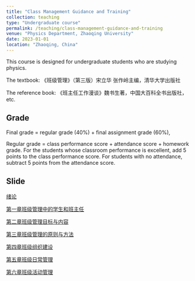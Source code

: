 ```yaml
---
title: "Class Management Guidance and Training"
collection: teaching
type: "Undergraduate course"
permalink: /teaching/class-management-guidance-and-training
venue: "Physics Department, Zhaoqing University"
date: 2023-01-01
location: "Zhaoqing, China"
---
```


This course is designed for undergraduate students who are studying physics.

The textbook: 《班级管理》（第三版）宋立华 张作岭主编，清华大学出版社

The reference book: 《班主任工作漫谈》魏书生著，中国大百科全书出版社，etc.

## Grade

Final grade = regular grade (40%) + final assignment grade (60%),

Regular grade = class performance score + attendance score + homework grade. For the students whose classroom performance is excellent, add 5 points to the class performance score. For students with no attendance, subtract 5 points from the attendance score.

## Slide

[绪论](https://shuailiu1990.github.io/files/class-management-guidance-and-training/绪论.pdf)

[第一章班级管理中的学生和班主任](https://shuailiu1990.github.io/files/class-management-guidance-and-training/第一章班级管理中的学生和班主任.pdf)

[第二章班级管理目标与内容](https://shuailiu1990.github.io/files/class-management-guidance-and-training/第二章班级管理目标与内容.pdf)

[第三章班级管理的原则与方法](https://shuailiu1990.github.io/files/class-management-guidance-and-training/第三章班级管理的原则与方法.pdf)

[第四章班级组织建设](https://shuailiu1990.github.io/files/class-management-guidance-and-training/第四章班级组织建设.pdf)

[第五章班级日常管理](https://shuailiu1990.github.io/files/class-management-guidance-and-training/第五章班级日常管理.pdf)

[第六章班级活动管理](https://shuailiu1990.github.io/files/class-management-guidance-and-training/第六章班级活动管理.pdf)
